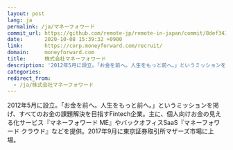 ```yaml
---
layout: post
lang: ja
permalink: /ja/マネーフォワード
commit_url: https://github.com/remote-jp/remote-in-japan/commit/8def343c71912a9e79ca31e369ae99bb8ce50b31
date:       2020-10-08 15:39:32 +0900
link:       https://corp.moneyforward.com/recruit/
domain:     moneyforward.com
title:      株式会社マネーフォワード
description: '2012年5月に設立。「お金を前へ。人生をもっと前へ。」というミッションを掲げ、すべてのお金の課題解決を目指すFintech企業。主に、個人向けお金の見える化サービス『マネーフォワード ME』やバックオフィスSaaS『マネーフォワード クラウド』などを提供。2017年9月に東京証券取引所マザーズ市場に上場。'
categories: 
redirect_from:
  - /ja/株式会社マネーフォワード
---
```


<p>2012年5月に設立。「お金を前へ。人生をもっと前へ。」というミッションを掲げ、すべてのお金の課題解決を目指すFintech企業。主に、個人向けお金の見える化サービス『マネーフォワード ME』やバックオフィスSaaS『マネーフォワード クラウド』などを提供。2017年9月に東京証券取引所マザーズ市場に上場。</p>

